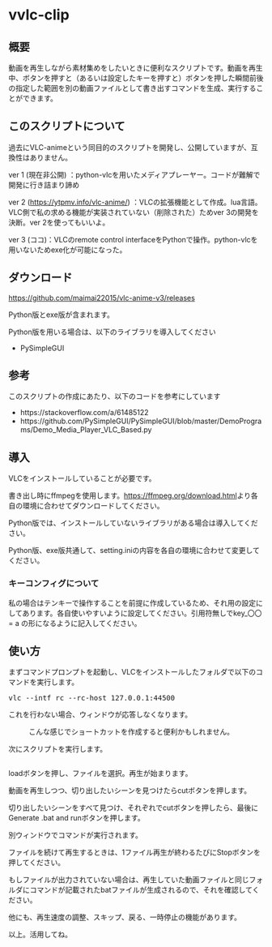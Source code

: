 # vvlc-clip
<!-- wp:heading -->
<h2>概要</h2>
<!-- /wp:heading -->

<!-- wp:paragraph -->
<p>動画を再生しながら素材集めをしたいときに便利なスクリプトです。動画を再生中、ボタンを押すと（あるいは設定したキーを押すと）ボタンを押した瞬間前後の指定した範囲を別の動画ファイルとして書き出すコマンドを生成、実行することができます。</p>
<!-- /wp:paragraph -->

<!-- wp:heading -->
<h2>このスクリプトについて</h2>
<!-- /wp:heading -->

<!-- wp:paragraph -->
<p>過去にVLC-animeという同目的のスクリプトを開発し、公開していますが、互換性はありません。</p>
<!-- /wp:paragraph -->

<!-- wp:paragraph -->
<p>ver 1 (現在非公開) ：python-vlcを用いたメディアプレーヤー。コードが難解で開発に行き詰まり諦め</p>
<!-- /wp:paragraph -->

<!-- wp:paragraph -->
<p>ver 2 (<a rel="noreferrer noopener" href="https://ytpmv.info/vlc-anime/" target="_blank">https://ytpmv.info/vlc-anime/</a>) ：VLCの拡張機能として作成。lua言語。VLC側で私の求める機能が実装されていない（削除された）ためver 3の開発を決断。ver 2を使ってもいいよ。</p>
<!-- /wp:paragraph -->

<!-- wp:paragraph -->
<p>ver 3 (ココ)：VLCのremote control interfaceをPythonで操作。python-vlcを用いないためexe化が可能になった。</p>
<!-- /wp:paragraph -->

<!-- wp:heading -->
<h2>ダウンロード</h2>
<!-- /wp:heading -->

<!-- wp:paragraph -->
<p><a href="https://github.com/maimai22015/vlc-anime-v3/releases" data-type="URL" data-id="https://github.com/maimai22015/vlc-anime-v3/releases" target="_blank" rel="noreferrer noopener">https://github.com/maimai22015/vlc-anime-v3/releases</a></p>
<!-- /wp:paragraph -->

<!-- wp:paragraph -->
<p>Python版とexe版が含まれます。</p>
<!-- /wp:paragraph -->

<!-- wp:paragraph -->
<p>Python版を用いる場合は、以下のライブラリを導入してください</p>
<!-- /wp:paragraph -->

<!-- wp:list -->
<ul><li>PySimpleGUI&nbsp;</li></ul>
<!-- /wp:list -->

<!-- wp:heading -->
<h2>参考</h2>
<!-- /wp:heading -->

<!-- wp:paragraph -->
<p>このスクリプトの作成にあたり、以下のコードを参考にしています</p>
<!-- /wp:paragraph -->

<!-- wp:list -->
<ul><li>https://stackoverflow.com/a/61485122</li><li>https://github.com/PySimpleGUI/PySimpleGUI/blob/master/DemoPrograms/Demo_Media_Player_VLC_Based.py</li></ul>
<!-- /wp:list -->

<!-- wp:heading -->
<h2>導入</h2>
<!-- /wp:heading -->

<!-- wp:paragraph -->
<p>VLCをインストールしていることが必要です。</p>
<!-- /wp:paragraph -->

<!-- wp:paragraph -->
<p>書き出し時にffmpegを使用します。<a rel="noreferrer noopener" href="https://ffmpeg.org/download.html" target="_blank">https://ffmpeg.org/download.html</a>より各自の環境に合わせてダウンロードしてください。</p>
<!-- /wp:paragraph -->

<!-- wp:paragraph -->
<p>Python版では、インストールしていないライブラリがある場合は導入してください。</p>
<!-- /wp:paragraph -->

<!-- wp:paragraph -->
<p>Python版、exe版共通して、setting.iniの内容を各自の環境に合わせて変更してください。</p>
<!-- /wp:paragraph -->

<!-- wp:heading {"level":3} -->
<h3>キーコンフィグについて</h3>
<!-- /wp:heading -->

<!-- wp:paragraph -->
<p>私の場合はテンキーで操作することを前提に作成しているため、それ用の設定にしてあります。各自使いやすいように設定してください。引用符無しでkey_〇〇 = a の形になるように記入してください。</p>
<!-- /wp:paragraph -->

<!-- wp:heading -->
<h2>使い方</h2>
<!-- /wp:heading -->

<!-- wp:paragraph -->
<p>まずコマンドプロンプトを起動し、VLCをインストールしたフォルダで以下のコマンドを実行します。</p>
<!-- /wp:paragraph -->

<!-- wp:enlighter/codeblock -->
<pre class="EnlighterJSRAW" data-enlighter-language="generic" data-enlighter-theme="" data-enlighter-highlight="" data-enlighter-linenumbers="" data-enlighter-lineoffset="" data-enlighter-title="" data-enlighter-group="">vlc --intf rc --rc-host 127.0.0.1:44500</pre>
<!-- /wp:enlighter/codeblock -->

<!-- wp:paragraph -->
<p>これを行わない場合、ウィンドウが応答しなくなります。</p>
<!-- /wp:paragraph -->

<!-- wp:image {"align":"center","id":1077,"sizeSlug":"large","linkDestination":"none"} -->
<div class="wp-block-image"><figure class="aligncenter size-large"><img src="https://ytpmv.info/wp-content/uploads/2021/01/image-1.png" alt="" class="wp-image-1077"/><figcaption>こんな感じでショートカットを作成すると便利かもしれません。</figcaption></figure></div>
<!-- /wp:image -->

<!-- wp:paragraph -->
<p>次にスクリプトを実行します。</p>
<!-- /wp:paragraph -->

<!-- wp:image {"align":"center","id":1076,"sizeSlug":"large","linkDestination":"none"} -->
<div class="wp-block-image"><figure class="aligncenter size-large"><img src="https://ytpmv.info/wp-content/uploads/2021/01/image.png" alt="" class="wp-image-1076"/></figure></div>
<!-- /wp:image -->

<!-- wp:paragraph -->
<p>loadボタンを押し、ファイルを選択。再生が始まります。</p>
<!-- /wp:paragraph -->

<!-- wp:paragraph -->
<p>動画を再生しつつ、切り出したいシーンを見つけたらcutボタンを押します。</p>
<!-- /wp:paragraph -->

<!-- wp:paragraph -->
<p>切り出したいシーンをすべて見つけ、それぞれでcutボタンを押したら、最後にGenerate&nbsp;.bat&nbsp;and&nbsp;runボタンを押します。</p>
<!-- /wp:paragraph -->

<!-- wp:paragraph -->
<p>別ウィンドウでコマンドが実行されます。</p>
<!-- /wp:paragraph -->

<!-- wp:paragraph -->
<p>ファイルを続けて再生するときは、1ファイル再生が終わるたびにStopボタンを押してください。</p>
<!-- /wp:paragraph -->

<!-- wp:paragraph -->
<p>もしファイルが出力されていない場合は、再生していた動画ファイルと同じフォルダにコマンドが記載されたbatファイルが生成されるので、それを確認してください。</p>
<!-- /wp:paragraph -->

<!-- wp:paragraph -->
<p>他にも、再生速度の調整、スキップ、戻る、一時停止の機能があります。</p>
<!-- /wp:paragraph -->

<!-- wp:paragraph -->
<p>以上。活用してね。</p>
<!-- /wp:paragraph -->

